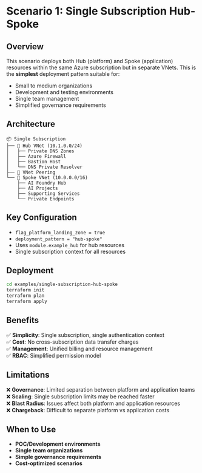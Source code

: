 # Scenario 1: Single Subscription Hub-Spoke

## Overview
This scenario deploys both Hub (platform) and Spoke (application) resources within the same Azure subscription but in separate VNets. This is the **simplest** deployment pattern suitable for:

- Small to medium organizations
- Development and testing environments  
- Single team management
- Simplified governance requirements

## Architecture
```
📦 Single Subscription
├── 🏢 Hub VNet (10.1.0.0/24)
│   ├── Private DNS Zones
│   ├── Azure Firewall
│   ├── Bastion Host
│   └── DNS Private Resolver
├── 🔗 VNet Peering
└── 🤖 Spoke VNet (10.0.0.0/16)
    ├── AI Foundry Hub
    ├── AI Projects
    ├── Supporting Services
    └── Private Endpoints
```

## Key Configuration
- `flag_platform_landing_zone = true`
- `deployment_pattern = "hub-spoke"`
- Uses `module.example_hub` for hub resources
- Single subscription context for all resources

## Deployment
```bash
cd examples/single-subscription-hub-spoke
terraform init
terraform plan
terraform apply
```

## Benefits
✅ **Simplicity**: Single subscription, single authentication context  
✅ **Cost**: No cross-subscription data transfer charges  
✅ **Management**: Unified billing and resource management  
✅ **RBAC**: Simplified permission model  

## Limitations
❌ **Governance**: Limited separation between platform and application teams  
❌ **Scaling**: Single subscription limits may be reached faster  
❌ **Blast Radius**: Issues affect both platform and application resources  
❌ **Chargeback**: Difficult to separate platform vs application costs  

## When to Use
- **POC/Development environments**
- **Single team organizations**
- **Simple governance requirements**
- **Cost-optimized scenarios**